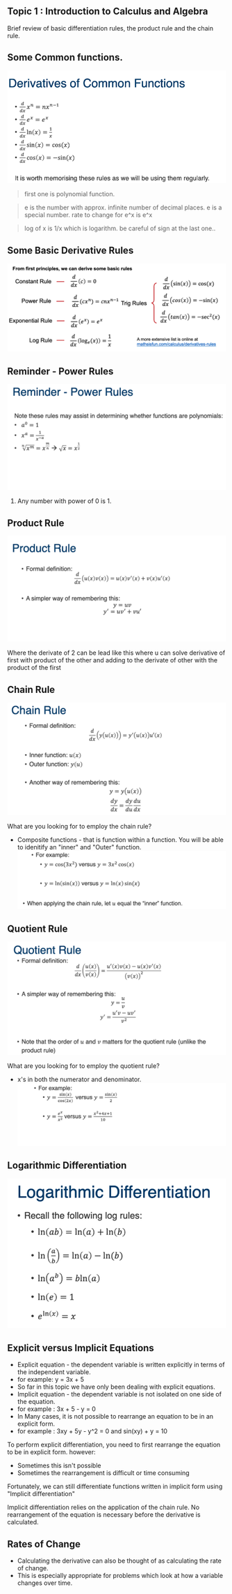 ## Topic 1 : Introduction to Calculus and Algebra

Brief review of basic differentiation rules, the product rule and the chain rule.

## Some Common functions.
![](Week%201/Pasted%20image%2020240721011015.png)

> first one is polynomial function. 

> e is the number with approx. infinite number of decimal places. 
> e is a special number.
>  rate to change for e^x is e^x

> log of x is 1/x which is logarithm.
> be careful of sign at the last one..

## Some Basic Derivative Rules

![](../../Pasted%20image%2020240721012843.png)

## Reminder - Power Rules
![](Week%201/Pasted%20image%2020240721011054.png)

1. Any number with power of 0 is 1.
## Product Rule

![](Week%201/Pasted%20image%2020240721011125.png)

Where the derivate of 2 can be lead like this where u can solve derivative of first with product of the other and adding to the derivate of other with the product of the first



## Chain Rule 

![](Week%201/Pasted%20image%2020240721011242.png)

What are you looking for to employ the chain rule?
* Composite functions - that is function within a function. You will be able to idenitify an "inner" and "Outer" function.
![](Week%201/Pasted%20image%2020240721011451.png)


## Quotient Rule

![](Week%201/Pasted%20image%2020240721011539.png)

What are you looking for to employ the quotient rule?
* x's in both the numerator and denominator.
![](Week%201/Pasted%20image%2020240721011643.png)


## Logarithmic Differentiation

![](Week%201/Pasted%20image%2020240721011734.png)


## Explicit versus Implicit Equations

* Explicit equation - the dependent variable is written explicitly in terms of the independent variable.
* for example: y = 3x + 5
* So far in this topic we have only been dealing with explicit equations.
* Implicit equation - the dependent variable is not isolated on one side of the equation.
* for example : 3x + 5 - y = 0
* In Many cases, it is not possible to rearrange an equation to be in an explicit form.
* for example : 3xy + 5y - y^2 = 0 and sin(xy) + y = 10

To perform explicit differentiation, you need to first rearrange the equation to be in explicit form. however:
* Sometimes this isn't possible 
* Sometimes the rearrangement is difficult or time consuming

Fortunately, we can still differentiate functions written in implicit form using "Implicit differentiation"

Implicit differentiation relies on the application of the chain rule. No rearrangement of the equation is necessary before the derivative is calculated.


## Rates of Change

* Calculating the derivative can also be thought of as calculating the rate of change.
* This is especially appropriate for problems which look at how a variable changes over time.
